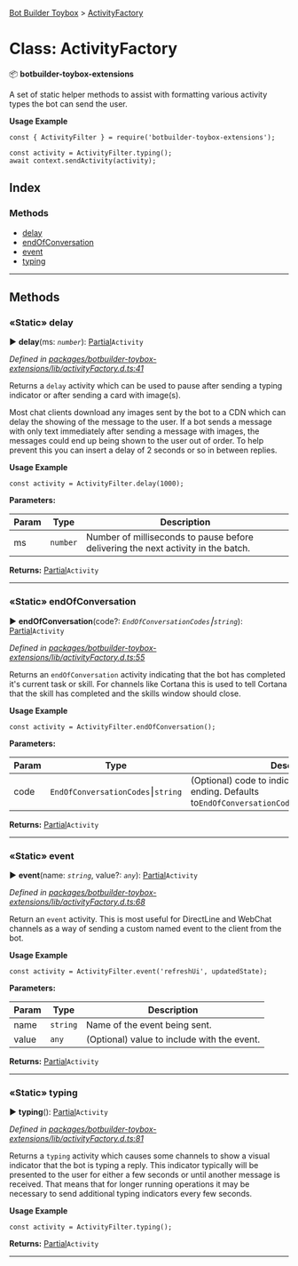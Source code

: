 [Bot Builder Toybox](../README.md) > [ActivityFactory](../classes/botbuilder_toybox.activityfactory.md)



# Class: ActivityFactory


:package: **botbuilder-toybox-extensions**

A set of static helper methods to assist with formatting various activity types the bot can send the user.

**Usage Example**

    const { ActivityFilter } = require('botbuilder-toybox-extensions');

    const activity = ActivityFilter.typing();
    await context.sendActivity(activity);

## Index

### Methods

* [delay](botbuilder_toybox.activityfactory.md#delay)
* [endOfConversation](botbuilder_toybox.activityfactory.md#endofconversation)
* [event](botbuilder_toybox.activityfactory.md#event)
* [typing](botbuilder_toybox.activityfactory.md#typing)



---
## Methods
<a id="delay"></a>

### «Static» delay

► **delay**(ms: *`number`*): [Partial]()`Activity`



*Defined in [packages/botbuilder-toybox-extensions/lib/activityFactory.d.ts:41](https://github.com/Stevenic/botbuilder-toybox/blob/c5d0e84/packages/botbuilder-toybox-extensions/lib/activityFactory.d.ts#L41)*



Returns a `delay` activity which can be used to pause after sending a typing indicator or after sending a card with image(s).

Most chat clients download any images sent by the bot to a CDN which can delay the showing of the message to the user. If a bot sends a message with only text immediately after sending a message with images, the messages could end up being shown to the user out of order. To help prevent this you can insert a delay of 2 seconds or so in between replies.

**Usage Example**

    const activity = ActivityFilter.delay(1000);


**Parameters:**

| Param | Type | Description |
| ------ | ------ | ------ |
| ms | `number`   |  Number of milliseconds to pause before delivering the next activity in the batch. |





**Returns:** [Partial]()`Activity`





___

<a id="endofconversation"></a>

### «Static» endOfConversation

► **endOfConversation**(code?: *`EndOfConversationCodes`⎮`string`*): [Partial]()`Activity`



*Defined in [packages/botbuilder-toybox-extensions/lib/activityFactory.d.ts:55](https://github.com/Stevenic/botbuilder-toybox/blob/c5d0e84/packages/botbuilder-toybox-extensions/lib/activityFactory.d.ts#L55)*



Returns an `endOfConversation` activity indicating that the bot has completed it's current task or skill. For channels like Cortana this is used to tell Cortana that the skill has completed and the skills window should close.

**Usage Example**

    const activity = ActivityFilter.endOfConversation();


**Parameters:**

| Param | Type | Description |
| ------ | ------ | ------ |
| code | `EndOfConversationCodes`⎮`string`   |  (Optional) code to indicate why the bot/skill is ending. Defaults to`EndOfConversationCodes.CompletedSuccessfully`. |





**Returns:** [Partial]()`Activity`





___

<a id="event"></a>

### «Static» event

► **event**(name: *`string`*, value?: *`any`*): [Partial]()`Activity`



*Defined in [packages/botbuilder-toybox-extensions/lib/activityFactory.d.ts:68](https://github.com/Stevenic/botbuilder-toybox/blob/c5d0e84/packages/botbuilder-toybox-extensions/lib/activityFactory.d.ts#L68)*



Return an `event` activity. This is most useful for DirectLine and WebChat channels as a way of sending a custom named event to the client from the bot.

**Usage Example**

    const activity = ActivityFilter.event('refreshUi', updatedState);


**Parameters:**

| Param | Type | Description |
| ------ | ------ | ------ |
| name | `string`   |  Name of the event being sent. |
| value | `any`   |  (Optional) value to include with the event. |





**Returns:** [Partial]()`Activity`





___

<a id="typing"></a>

### «Static» typing

► **typing**(): [Partial]()`Activity`



*Defined in [packages/botbuilder-toybox-extensions/lib/activityFactory.d.ts:81](https://github.com/Stevenic/botbuilder-toybox/blob/c5d0e84/packages/botbuilder-toybox-extensions/lib/activityFactory.d.ts#L81)*



Returns a `typing` activity which causes some channels to show a visual indicator that the bot is typing a reply. This indicator typically will be presented to the user for either a few seconds or until another message is received. That means that for longer running operations it may be necessary to send additional typing indicators every few seconds.

**Usage Example**

    const activity = ActivityFilter.typing();




**Returns:** [Partial]()`Activity`





___


